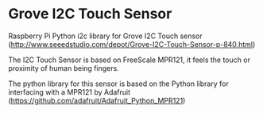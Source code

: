 Grove I2C Touch Sensor
======================
Raspberry Pi Python i2c library for Grove I2C Touch sensor (http://www.seeedstudio.com/depot/Grove-I2C-Touch-Sensor-p-840.html)

The I2C Touch Sensor is based on FreeScale MPR121, it feels the touch or proximity of human being fingers. 

The python library for this sensor is based on the Python library for interfacing with a MPR121 by Adafruit (https://github.com/adafruit/Adafruit_Python_MPR121)
